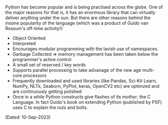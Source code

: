 ##### 
Python has become popular and is being practised across the globe. One of the major reasons for that is, it has an enormous library that can virtually deliver anything under the sun. But there are other reasons behind the <i>insane</i> popularity of the language (which was a product of Guido van Rossum's off-time activity!): 
- Object Oriented
- Interpreted
- Encourages modular programming with the lavish use of namespaces. 
- Garbage Collected => memory management has been taken below the programmer's active control
- A small set of reserved / key words
- Supports parallel processing to take advanage of the new age multi-core processors
- Frequently downloaded and used libraries (like Pandas, Sci-Kit Learn, NumPy, NLTk, Seaborn, PyPlot, keras, OpenCV2 etc) are optimzed and are continuously getting polished
- Once in a while Python constructs give flashes of its <i>mother</i>, the C Language. In fact Guido's book on extending Python (published by PSF) uses C to explain the nuts and bolts.

(Dated: 10-Sep-2023)
